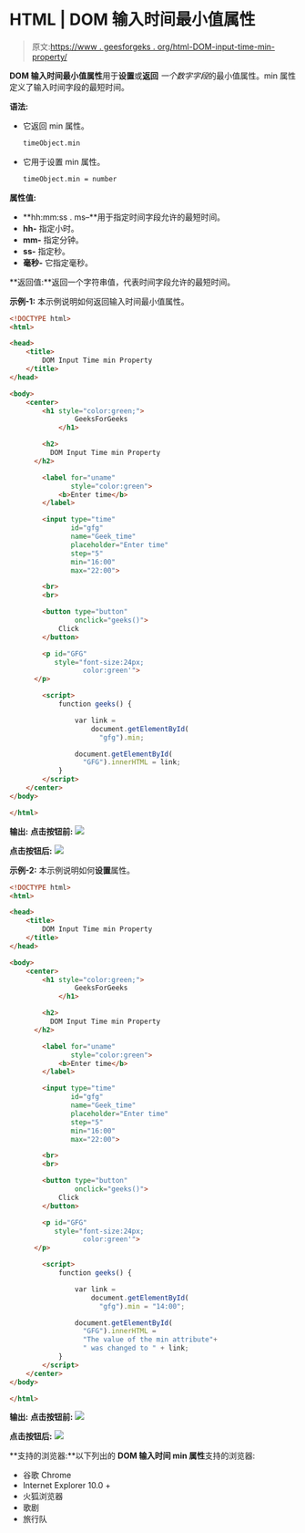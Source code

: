 # HTML | DOM 输入时间最小值属性

> 原文:[https://www . geesforgeks . org/html-DOM-input-time-min-property/](https://www.geeksforgeeks.org/html-dom-input-time-min-property/)

**DOM 输入时间最小值属性**用于**设置**或**返回** *一个数字字段*的最小值属性。min 属性定义了输入时间字段的最短时间。

**语法:**

*   它返回 min 属性。

    ```html
    timeObject.min
    ```

*   它用于设置 min 属性。

    ```html
    timeObject.min = number
    ```

**属性值:**

*   **hh:mm:ss . ms–**用于指定时间字段允许的最短时间。
*   **hh-** 指定小时。
*   **mm-** 指定分钟。
*   **ss-** 指定秒。
*   **毫秒-** 它指定毫秒。

**返回值:**返回一个字符串值，代表时间字段允许的最短时间。

**示例-1:** 本示例说明如何返回输入时间最小值属性。

```html
<!DOCTYPE html>
<html>

<head>
    <title>
        DOM Input Time min Property
    </title>
</head>

<body>
    <center>
        <h1 style="color:green;"> 
                GeeksForGeeks 
            </h1>

        <h2>
          DOM Input Time min Property
      </h2>

        <label for="uname"
               style="color:green">
            <b>Enter time</b>
        </label>

        <input type="time" 
               id="gfg" 
               name="Geek_time" 
               placeholder="Enter time" 
               step="5" 
               min="16:00" 
               max="22:00">

        <br>
        <br>

        <button type="button"
                onclick="geeks()">
            Click
        </button>

        <p id="GFG" 
           style="font-size:24px;
                  color:green'">
      </p>

        <script>
            function geeks() {

                var link = 
                    document.getElementById(
                      "gfg").min;

                document.getElementById(
                  "GFG").innerHTML = link;
            }
        </script>
    </center>
</body>

</html>
```

**输出:**
**点击按钮前:**
![](img/a64531c0caed5e45d3568b7d93e535bd.png)

**点击按钮后:**
![](img/f70fa632a8936560031296b0596b349d.png)

**示例-2:** 本示例说明如何**设置**属性。

```html
<!DOCTYPE html>
<html>

<head>
    <title>
        DOM Input Time min Property
    </title>
</head>

<body>
    <center>
        <h1 style="color:green;"> 
                GeeksForGeeks 
            </h1>

        <h2>
          DOM Input Time min Property
      </h2>

        <label for="uname"
               style="color:green">
            <b>Enter time</b>
        </label>

        <input type="time"
               id="gfg"
               name="Geek_time" 
               placeholder="Enter time"
               step="5" 
               min="16:00" 
               max="22:00">

        <br>
        <br>

        <button type="button"
                onclick="geeks()">
            Click
        </button>

        <p id="GFG" 
           style="font-size:24px;
                  color:green'">
      </p>

        <script>
            function geeks() {

                var link = 
                    document.getElementById(
                      "gfg").min = "14:00";

                document.getElementById(
                  "GFG").innerHTML = 
                  "The value of the min attribute"+
                  " was changed to " + link;
            }
        </script>
    </center>
</body>

</html>
```

**输出:**
**点击按钮前:**
![](img/a64531c0caed5e45d3568b7d93e535bd.png)

**点击按钮后:**
![](img/e1b4a7453f0434b5c339134959bfe0a7.png)

**支持的浏览器:**以下列出的 **DOM 输入时间 min 属性**支持的浏览器:

*   谷歌 Chrome
*   Internet Explorer 10.0 +
*   火狐浏览器
*   歌剧
*   旅行队